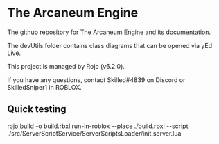 # The Arcaneum Engine
The github repository for The Arcaneum Engine and its documentation.

The devUtils folder contains class diagrams that can be opened via yEd Live.

This project is managed by Rojo (v6.2.0).

If you have any questions, contact Skilled#4839 on Discord or SkilledSniper1 in ROBLOX.

## Quick testing
rojo build -o build.rbxl
run-in-roblox --place ./build.rbxl --script ./src/ServerScriptService/ServerScriptsLoader/init.server.lua
